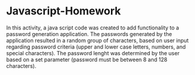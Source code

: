 # Javascript-Homework
In this activity, a java script code was created to add functionality to a password generation application.
The passwords generated by the application resulted in a random group of characters, based on user input regarding password criteria (upper and lower case letters, numbers, and special characters). 
The password lenght was determined by the user based on a set parameter (password must be between 8 and 128 characters).
